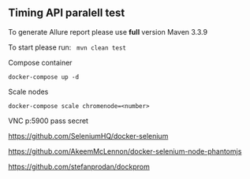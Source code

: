 ## Timing API paralell test

To generate Allure report please use **full** version Maven 3.3.9

To start please run:
` mvn clean test`

Compose container

` docker-compose up -d `

Scale nodes

` docker-compose scale chromenode=<number> `

VNC p:5900 pass secret

https://github.com/SeleniumHQ/docker-selenium

https://github.com/AkeemMcLennon/docker-selenium-node-phantomjs

https://github.com/stefanprodan/dockprom